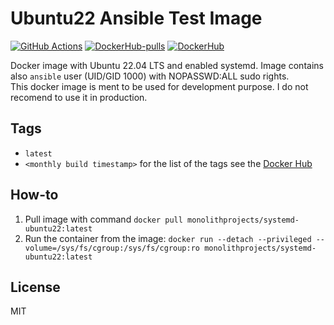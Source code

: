 # Ubuntu22 Ansible Test Image

[![GitHub Actions](https://github.com/MonolithProjects/docker-systemd-ubuntu22/workflows/Dockerfile%20test/badge.svg?branch=master)](https://github.com/MonolithProjects/docker-systemd-ubuntu22/actions)
[![DockerHub-pulls](https://img.shields.io/docker/pulls/monolithprojects/systemd-ubuntu22)](https://hub.docker.com/repository/docker/monolithprojects/systemd-ubuntu22)
[![DockerHub](https://img.shields.io/docker/cloud/automated/monolithprojects/systemd-ubuntu22?maxAge=2592000)](https://hub.docker.com/repository/docker/monolithprojects/systemd-ubuntu22)

Docker image with Ubuntu 22.04 LTS and enabled systemd. Image contains also `ansible` user (UID/GID 1000) with NOPASSWD:ALL sudo rights.  
This docker image is ment to be used for development purpose. I do not recomend to use it in production.

## Tags

- `latest`  
- `<monthly build timestamp>` for the list of the tags see the [Docker Hub](https://hub.docker.com/repository/docker/monolithprojects/systemd-ubuntu22/tags?page=1)

## How-to

  1. Pull image with command `docker pull monolithprojects/systemd-ubuntu22:latest`  
  2. Run the container from the image: `docker run --detach --privileged --volume=/sys/fs/cgroup:/sys/fs/cgroup:ro monolithprojects/systemd-ubuntu22:latest`  

## License

MIT
